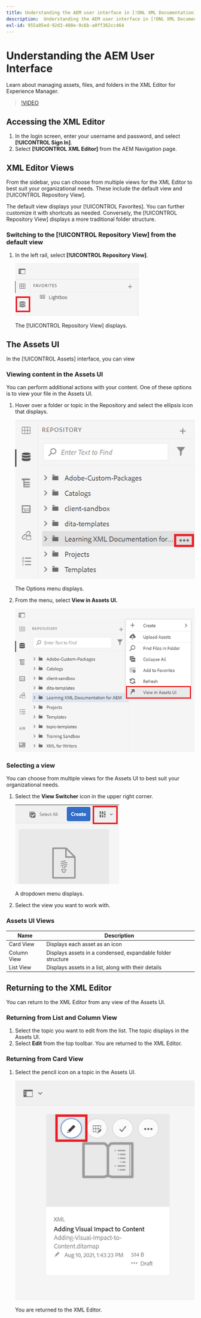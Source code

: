 ```yaml
---
title: Understanding the AEM user interface in [!DNL XML Documentation]
description:  Understanding the AEM user interface in [!DNL XML Documentation] for Adobe Experience Manager
exl-id: 955a05ed-92d3-480e-9c6b-a0ff362cc464
---
```

# Understanding the AEM User Interface

Learn about managing assets, files, and folders in the XML Editor for Experience Manager.

>[!VIDEO](https://video.tv.adobe.com/v/336659?quality=12&learn=on)

## Accessing the XML Editor

1. In the login screen, enter your username and password, and select **[!UICONTROL Sign In]**.
2. Select **[!UICONTROL XML Editor]** from the AEM Navigation page.

## XML Editor Views

From the sidebar, you can choose from multiple views for the XML Editor to best suit your organizational needs. These include the default view and [!UICONTROL Repository View].

The default view displays your [!UICONTROL Favorites]. You can further customize it with shortcuts as needed. Conversely, the [!UICONTROL Repository View] displays a more traditional folder structure.

### Switching to the [!UICONTROL Repository View] from the default view

1. In the left rail, select **[!UICONTROL Repository View]**.
   
   ![Repository icon](images/common/repository-icon.png)
   
   The [!UICONTROL Repository View] displays.

## The Assets UI

In the [!UICONTROL Assets] interface, you can view

### Viewing content in the Assets UI

You can perform additional actions with your content. One of these options is to view your file in the Assets UI.

1. Hover over a folder or topic in the Repository and select the ellipsis icon that displays.

   ![Ellipsis icon](images/lesson-2/options-menu-with-markings.png)

   The Options menu displays.

1. From the menu, select **View in Assets UI.**

   ![View in Assets UI](images/lesson-2/assets-ui.png)


### Selecting a view

You can choose from multiple views for the Assets UI to best suit your organizational needs.

1. Select the **View Switcher** icon in the upper right corner.

   ![View switcher icon](images/lesson-2/view-switcher.png)

    A dropdown menu displays.

1. Select the view you want to work with.

### Assets UI Views

| Name | Description |
| --- | --- |
| Card View | Displays each asset as an icon |
| Column View | Displays assets in a condensed, expandable folder structure |
| List View | Displays assets in a list, along with their details |

## Returning to the XML Editor

You can return to the XML Editor from any view of the Assets UI.

### Returning from List and Column View

1. Select the topic you want to edit from the list.
 The topic displays in the Assets UI.
2. Select **Edit** from the top toolbar.
 You are returned to the XML Editor.

### Returning from Card View

1. Select the pencil icon on a topic in the Assets UI.

   ![Pencil icon](images/lesson-2/return-card-view.png)

    You are returned to the XML Editor.
